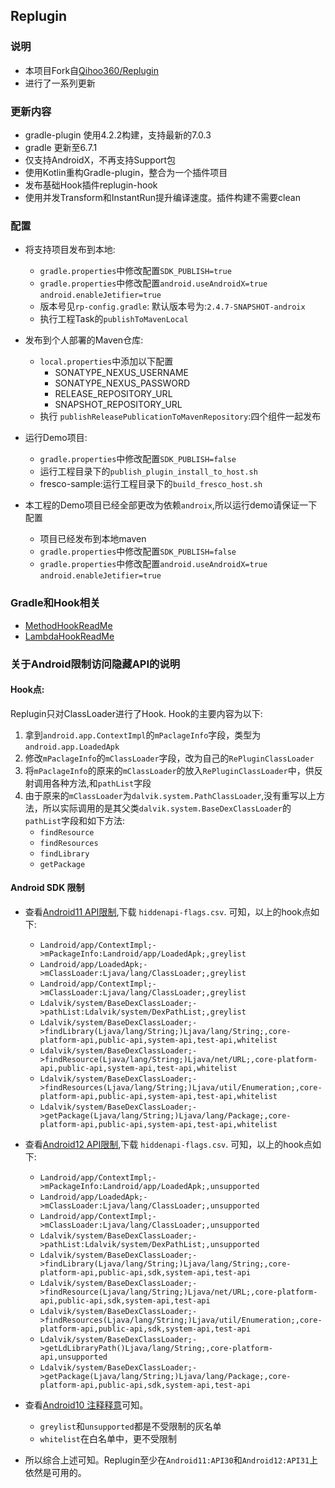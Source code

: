 ## Replugin

### 说明

* 本项目Fork自[Qihoo360/Replugin](https://github.com/Qihoo360/RePlugin)
* 进行了一系列更新

### 更新内容

* gradle-plugin 使用4.2.2构建，支持最新的7.0.3
* gradle 更新至6.7.1
* 仅支持AndroidX，不再支持Support包
* 使用Kotlin重构Gradle-plugin，整合为一个插件项目
* 发布基础Hook插件replugin-hook
* 使用并发Transform和InstantRun提升编译速度。插件构建不需要clean

### 配置

* 将支持项目发布到本地:
    * `gradle.properties`中修改配置`SDK_PUBLISH=true`
    * `gradle.properties`中修改配置`android.useAndroidX=true` `android.enableJetifier=true`
    * 版本号见`rp-config.gradle`: 默认版本号为:`2.4.7-SNAPSHOT-androix`
    * 执行工程Task的`publishToMavenLocal`

* 发布到个人部署的Maven仓库:
    * `local.properties`中添加以下配置
        * SONATYPE_NEXUS_USERNAME
        * SONATYPE_NEXUS_PASSWORD
        * RELEASE_REPOSITORY_URL
        * SNAPSHOT_REPOSITORY_URL
    * 执行 `publishReleasePublicationToMavenRepository`:四个组件一起发布

* 运行Demo项目:
    * `gradle.properties`中修改配置`SDK_PUBLISH=false`
    * 运行工程目录下的`publish_plugin_install_to_host.sh`
    * fresco-sample:运行工程目录下的`build_fresco_host.sh`

* 本工程的Demo项目已经全部更改为依赖`androix`,所以运行demo请保证一下配置
    * 项目已经发布到本地maven
    * `gradle.properties`中修改配置`SDK_PUBLISH=false`
    * `gradle.properties`中修改配置`android.useAndroidX=true` `android.enableJetifier=true`
    
### Gradle和Hook相关

* [MethodHookReadMe](./replugin-gradle/README.md)
* [LambdaHookReadMe](./replugin-gradle/LambdaHook.md)

### 关于Android限制访问隐藏API的说明

#### Hook点:

Replugin只对ClassLoader进行了Hook. Hook的主要内容为以下:

1. 拿到`android.app.ContextImpl`的`mPaclageInfo`字段，类型为`android.app.LoadedApk`
2. 修改`mPaclageInfo`的`mClassLoader`字段，改为自己的`RePluginClassLoader`
3. 将`mPaclageInfo`的原来的`mClassLoader`的放入`RePluginClassLoader`中，供反射调用各种方法,和`pathList`字段
4. 由于原来的`mClassLoader`为`dalvik.system.PathClassLoader`,没有重写以上方法，所以实际调用的是其父类`dalvik.system.BaseDexClassLoader`的`pathList`字段和如下方法:
    * `findResource`
    * `findResources`
    * `findLibrary`
    * `getPackage`


#### Android SDK 限制

* 查看[Android11 API限制](https://developer.android.com/about/versions/11/non-sdk-11),下载 `hiddenapi-flags.csv`. 可知，以上的hook点如下:
    * `Landroid/app/ContextImpl;->mPackageInfo:Landroid/app/LoadedApk;,greylist`
    * `Landroid/app/LoadedApk;->mClassLoader:Ljava/lang/ClassLoader;,greylist`
    * `Landroid/app/ContextImpl;->mClassLoader:Ljava/lang/ClassLoader;,greylist`
    * `Ldalvik/system/BaseDexClassLoader;->pathList:Ldalvik/system/DexPathList;,greylist`
    * `Ldalvik/system/BaseDexClassLoader;->findLibrary(Ljava/lang/String;)Ljava/lang/String;,core-platform-api,public-api,system-api,test-api,whitelist`
    * `Ldalvik/system/BaseDexClassLoader;->findResource(Ljava/lang/String;)Ljava/net/URL;,core-platform-api,public-api,system-api,test-api,whitelist`
    * `Ldalvik/system/BaseDexClassLoader;->findResources(Ljava/lang/String;)Ljava/util/Enumeration;,core-platform-api,public-api,system-api,test-api,whitelist`
    * `Ldalvik/system/BaseDexClassLoader;->getPackage(Ljava/lang/String;)Ljava/lang/Package;,core-platform-api,public-api,system-api,test-api,whitelist`

* 查看[Android12 API限制](https://developer.android.com/about/versions/12/non-sdk-12),下载 `hiddenapi-flags.csv`. 可知，以上的hook点如下:
    * `Landroid/app/ContextImpl;->mPackageInfo:Landroid/app/LoadedApk;,unsupported`
    * `Landroid/app/LoadedApk;->mClassLoader:Ljava/lang/ClassLoader;,unsupported`
    * `Landroid/app/ContextImpl;->mClassLoader:Ljava/lang/ClassLoader;,unsupported`
    * `Ldalvik/system/BaseDexClassLoader;->pathList:Ldalvik/system/DexPathList;,unsupported`
    * `Ldalvik/system/BaseDexClassLoader;->findLibrary(Ljava/lang/String;)Ljava/lang/String;,core-platform-api,public-api,sdk,system-api,test-api`
    * `Ldalvik/system/BaseDexClassLoader;->findResource(Ljava/lang/String;)Ljava/net/URL;,core-platform-api,public-api,sdk,system-api,test-api`
    * `Ldalvik/system/BaseDexClassLoader;->findResources(Ljava/lang/String;)Ljava/util/Enumeration;,core-platform-api,public-api,sdk,system-api,test-api`
    * `Ldalvik/system/BaseDexClassLoader;->getLdLibraryPath()Ljava/lang/String;,core-platform-api,unsupported`
    * `Ldalvik/system/BaseDexClassLoader;->getPackage(Ljava/lang/String;)Ljava/lang/Package;,core-platform-api,public-api,sdk,system-api,test-api`

* 查看[Android10 注释释意](https://developer.android.google.cn/about/versions/10/non-sdk-q#greylist-now-public)可知。
    * `greylist`和`unsupported`都是不受限制的灰名单
    * `whitelist`在白名单中，更不受限制
* 所以综合上述可知。Replugin至少在`Android11:API30`和`Android12:API31`上依然是可用的。